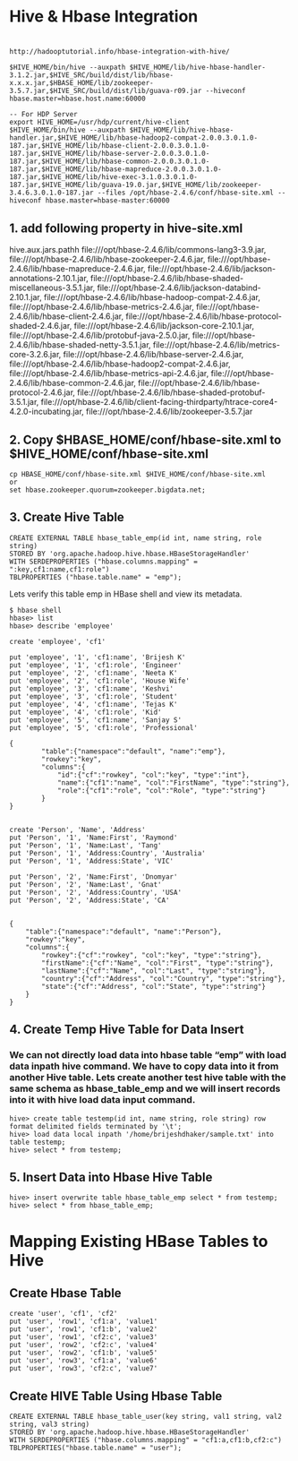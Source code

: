 #
# Hive & Hbase Integration
#
    http://hadooptutorial.info/hbase-integration-with-hive/
    
    $HIVE_HOME/bin/hive --auxpath $HIVE_HOME/lib/hive-hbase-handler-3.1.2.jar,$HIVE_SRC/build/dist/lib/hbase-x.x.x.jar,$HBASE_HOME/lib/zookeeper-3.5.7.jar,$HIVE_SRC/build/dist/lib/guava-r09.jar --hiveconf hbase.master=hbase.host.name:60000
    
    -- For HDP Server
    export HIVE_HOME=/usr/hdp/current/hive-client
    $HIVE_HOME/bin/hive --auxpath $HIVE_HOME/lib/hive-hbase-handler.jar,$HIVE_HOME/lib/hbase-hadoop2-compat-2.0.0.3.0.1.0-187.jar,$HIVE_HOME/lib/hbase-client-2.0.0.3.0.1.0-187.jar,$HIVE_HOME/lib/hbase-server-2.0.0.3.0.1.0-187.jar,$HIVE_HOME/lib/hbase-common-2.0.0.3.0.1.0-187.jar,$HIVE_HOME/lib/hbase-mapreduce-2.0.0.3.0.1.0-187.jar,$HIVE_HOME/lib/hive-exec-3.1.0.3.0.1.0-187.jar,$HIVE_HOME/lib/guava-19.0.jar,$HIVE_HOME/lib/zookeeper-3.4.6.3.0.1.0-187.jar --files /opt/hbase-2.4.6/conf/hbase-site.xml --hiveconf hbase.master=hbase-master:60000

## 1. add following property in hive-site.xml

<property>
<name>hive.aux.jars.pathh</name>
<value>
	file:///opt/hbase-2.4.6/lib/commons-lang3-3.9.jar,
	file:///opt/hbase-2.4.6/lib/hbase-zookeeper-2.4.6.jar,
	file:///opt/hbase-2.4.6/lib/hbase-mapreduce-2.4.6.jar,
	file:///opt/hbase-2.4.6/lib/jackson-annotations-2.10.1.jar,
	file:///opt/hbase-2.4.6/lib/hbase-shaded-miscellaneous-3.5.1.jar,
	file:///opt/hbase-2.4.6/lib/jackson-databind-2.10.1.jar,
	file:///opt/hbase-2.4.6/lib/hbase-hadoop-compat-2.4.6.jar,
	file:///opt/hbase-2.4.6/lib/hbase-metrics-2.4.6.jar,
	file:///opt/hbase-2.4.6/lib/hbase-client-2.4.6.jar,
	file:///opt/hbase-2.4.6/lib/hbase-protocol-shaded-2.4.6.jar,
	file:///opt/hbase-2.4.6/lib/jackson-core-2.10.1.jar,
	file:///opt/hbase-2.4.6/lib/protobuf-java-2.5.0.jar,
	file:///opt/hbase-2.4.6/lib/hbase-shaded-netty-3.5.1.jar,
	file:///opt/hbase-2.4.6/lib/metrics-core-3.2.6.jar,
	file:///opt/hbase-2.4.6/lib/hbase-server-2.4.6.jar,
	file:///opt/hbase-2.4.6/lib/hbase-hadoop2-compat-2.4.6.jar,
	file:///opt/hbase-2.4.6/lib/hbase-metrics-api-2.4.6.jar,
	file:///opt/hbase-2.4.6/lib/hbase-common-2.4.6.jar,
	file:///opt/hbase-2.4.6/lib/hbase-protocol-2.4.6.jar,
	file:///opt/hbase-2.4.6/lib/hbase-shaded-protobuf-3.5.1.jar,
	file:///opt/hbase-2.4.6/lib/client-facing-thirdparty/htrace-core4-4.2.0-incubating.jar,
	file:///opt/hbase-2.4.6/lib/zookeeper-3.5.7.jar
</value>
</property>

## 2. Copy $HBASE_HOME/conf/hbase-site.xml to $HIVE_HOME/conf/hbase-site.xml

    cp HBASE_HOME/conf/hbase-site.xml $HIVE_HOME/conf/hbase-site.xml
    or
    set hbase.zookeeper.quorum=zookeeper.bigdata.net;

## 3. Create Hive Table

    CREATE EXTERNAL TABLE hbase_table_emp(id int, name string, role string) 
    STORED BY 'org.apache.hadoop.hive.hbase.HBaseStorageHandler'
    WITH SERDEPROPERTIES ("hbase.columns.mapping" = ":key,cf1:name,cf1:role")
    TBLPROPERTIES ("hbase.table.name" = "emp");

Lets verify this table emp in HBase shell and view its metadata.

    $ hbase shell
    hbase> list
    hbase> describe 'employee'

    create 'employee', 'cf1'

    put 'employee', '1', 'cf1:name', 'Brijesh K'
    put 'employee', '1', 'cf1:role', 'Engineer'
    put 'employee', '2', 'cf1:name', 'Neeta K'
    put 'employee', '2', 'cf1:role', 'House Wife'
    put 'employee', '3', 'cf1:name', 'Keshvi'
    put 'employee', '3', 'cf1:role', 'Student'
    put 'employee', '4', 'cf1:name', 'Tejas K'
    put 'employee', '4', 'cf1:role', 'Kid'
    put 'employee', '5', 'cf1:name', 'Sanjay S'
    put 'employee', '5', 'cf1:role', 'Professional'

    {
            "table":{"namespace":"default", "name":"emp"},
            "rowkey":"key",
            "columns":{
                "id":{"cf":"rowkey", "col":"key", "type":"int"},
                "name":{"cf1":"name", "col":"FirstName", "type":"string"},
                "role":{"cf1":"role", "col":"Role", "type":"string"}
            }
    }


    create 'Person', 'Name', 'Address'
    put 'Person', '1', 'Name:First', 'Raymond'
    put 'Person', '1', 'Name:Last', 'Tang'
    put 'Person', '1', 'Address:Country', 'Australia'
    put 'Person', '1', 'Address:State', 'VIC'
    
    put 'Person', '2', 'Name:First', 'Dnomyar'
    put 'Person', '2', 'Name:Last', 'Gnat'
    put 'Person', '2', 'Address:Country', 'USA'
    put 'Person', '2', 'Address:State', 'CA'


    {
        "table":{"namespace":"default", "name":"Person"},
        "rowkey":"key",
        "columns":{
            "rowkey":{"cf":"rowkey", "col":"key", "type":"string"},
            "firstName":{"cf":"Name", "col":"First", "type":"string"},
            "lastName":{"cf":"Name", "col":"Last", "type":"string"},
            "country":{"cf":"Address", "col":"Country", "type":"string"},
            "state":{"cf":"Address", "col":"State", "type":"string"}
        }
    }


## 4. Create Temp Hive Table for Data Insert

### We can not directly load data into hbase table “emp” with load data inpath hive command. We have to copy data into it from another Hive table. Lets create another test hive table with the same schema as hbase_table_emp and we will insert records into it with hive load data input command.


    hive> create table testemp(id int, name string, role string) row format delimited fields terminated by '\t';
    hive> load data local inpath '/home/brijeshdhaker/sample.txt' into table testemp;
    hive> select * from testemp;

## 5. Insert Data into Hbase Hive Table

    hive> insert overwrite table hbase_table_emp select * from testemp;
    hive> select * from hbase_table_emp;

# Mapping Existing HBase Tables to Hive

## Create Hbase Table

    create 'user', 'cf1', 'cf2'
    put 'user', 'row1', 'cf1:a', 'value1'
    put 'user', 'row1', 'cf1:b', 'value2'
    put 'user', 'row1', 'cf2:c', 'value3'
    put 'user', 'row2', 'cf2:c', 'value4'
    put 'user', 'row2', 'cf1:b', 'value5'
    put 'user', 'row3', 'cf1:a', 'value6'
    put 'user', 'row3', 'cf2:c', 'value7'

## Create HIVE Table Using Hbase Table

    CREATE EXTERNAL TABLE hbase_table_user(key string, val1 string, val2 string, val3 string)
    STORED BY 'org.apache.hadoop.hive.hbase.HBaseStorageHandler'
    WITH SERDEPROPERTIES ("hbase.columns.mapping" = "cf1:a,cf1:b,cf2:c")
    TBLPROPERTIES("hbase.table.name" = "user");



